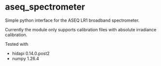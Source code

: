 # aseq_spectrometer
Simple python interface for the ASEQ LR1 broadband spectrometer.

Currently the module only supports calibration files with absolute irradiance calibration.

Tested with
- hidapi 0.14.0.post2
- numpy 1.26.4
